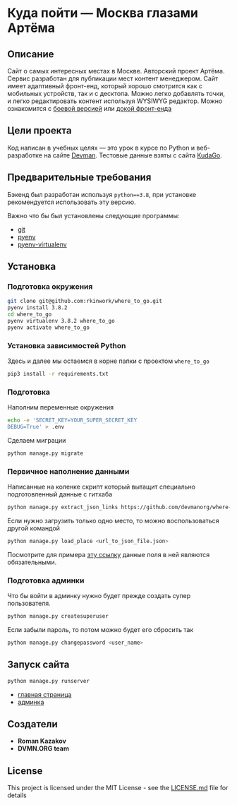 # Куда пойти — Москва глазами Артёма

## Описание
Сайт о самых интересных местах в Москве. Авторский проект Артёма. Сервис разработан для публикации мест контент менеджером. Сайт имеет адаптивный фронт-енд, который хорошо смотрится как с мобильных устройств, так и с десктопа. Можно легко добавлять точки, и легко редактировать контент используя WYSIWYG редактор. Можно ознакомится с [боевой версией](http://rkinwork.pythonanywhere.com/) или [докой фронт-енда](https://github.com/devmanorg/where-to-go-frontend)

## Цели проекта

Код написан в учебных целях — это урок в курсе по Python и веб-разработке на сайте [Devman](https://dvmn.org).
Тестовые данные взяты с сайта [KudaGo](https://kudago.com).

## Предварительные требования
Бэкенд был разработан используя `python==3.8`, при установке рекомендуется использовать эту версию.

Важно что бы был установлены следующие программы:
* [git](https://git-scm.com/)
* [pyenv](https://github.com/pyenv/pyenv)
* [pyenv-virtualenv](https://github.com/pyenv/pyenv-virtualenv)

## Установка

### Подготовка окружения
```bash
git clone git@github.com:rkinwork/where_to_go.git
pyenv install 3.8.2
cd where_to_go
pyenv virtualenv 3.8.2 where_to_go
pyenv activate where_to_go
```

### Установка зависимостей Python

Здесь и далее мы остаемся в корне папки с проектом `where_to_go`
```bash
pip3 install -r requirements.txt
```

### Подготовка
Наполним переменные окружения
```bash
echo -e 'SECRET_KEY=YOUR_SUPER_SECRET_KEY
DEBUG=True' > .env
```

Сделаем миграции
```bash
python manage.py migrate
```

### Первичное наполнение данными

Написанные на коленке скрипт который вытащит специально подготовленный данные с гитхаба 
```bash
python manage.py extract_json_links https://github.com/devmanorg/where-to-go-places/tree/master/places
```

Если нужно загрузить только одно место, то можно воспользоваться другой командой
```bash
python manage.py load_place <url_to_json_file.json>
```

Посмотрите для примера [эту ссылку](https://raw.githubusercontent.com/devmanorg/where-to-go-places/master/places/Антикафе%20Bizone.json) данные поля в ней являются обязательными.

### Подготовка админки
Что бы войти в админку нужно будет прежде создать супер пользователя.
```bash
python manage.py createsuperuser
```

Если забыли пароль, то потом можно будет его сбросить так
```bash
python manage.py changepassword <user_name>
```

## Запуск сайта
```bash
python manage.py runserver
```

* [главная страница](http://127.0.0.1:8000/)
* [админка](http://127.0.0.1:8000/admin)


## Создатели

* **Roman Kazakov**
* **DVMN.ORG team**

## License

This project is licensed under the MIT License - see the [LICENSE.md](LICENSE.md) file for details
